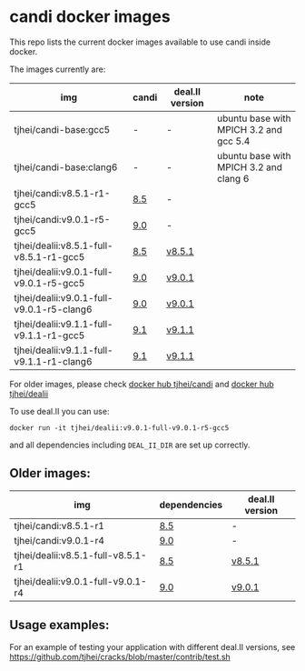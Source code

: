 candi docker images
=====

This repo lists the current docker images available to use candi inside docker.

The images currently are:

| img | candi | deal.II version | note |
| --- | --- | --- | --- |
| tjhei/candi-base:gcc5 | - | - | ubuntu base with MPICH 3.2 and gcc 5.4 |
| tjhei/candi-base:clang6 | - | - | ubuntu base with MPICH 3.2 and clang 6 |
| tjhei/candi:v8.5.1-r1-gcc5 | [8.5](https://github.com/dealii/candi/tree/dealii-8.5) | - |
| tjhei/candi:v9.0.1-r5-gcc5 | [9.0](https://github.com/dealii/candi/tree/dealii-9.0) | - |
| tjhei/dealii:v8.5.1-full-v8.5.1-r1-gcc5 | [8.5](https://github.com/dealii/candi/tree/dealii-8.5) | [v8.5.1](https://github.com/dealii/dealii/releases/tag/v8.5.1) | |
| tjhei/dealii:v9.0.1-full-v9.0.1-r5-gcc5 | [9.0](https://github.com/dealii/candi/tree/dealii-9.0) | [v9.0.1](https://github.com/dealii/dealii/releases/tag/v9.0.1) | |
| tjhei/dealii:v9.0.1-full-v9.0.1-r5-clang6 | [9.0](https://github.com/dealii/candi/tree/dealii-9.0) | [v9.0.1](https://github.com/dealii/dealii/releases/tag/v9.0.1) | |
| tjhei/dealii:v9.1.1-full-v9.1.1-r1-gcc5 | [9.1](https://github.com/dealii/candi/tree/dealii-9.1) | [v9.1.1](https://github.com/dealii/dealii/releases/tag/v9.1.1) | |
| tjhei/dealii:v9.1.1-full-v9.1.1-r1-clang6 | [9.1](https://github.com/dealii/candi/tree/dealii-9.1) | [v9.1.1](https://github.com/dealii/dealii/releases/tag/v9.1.1) | |

For older images, please check
[docker hub tjhei/candi](https://hub.docker.com/r/tjhei/candi/tags/)
and
[docker hub tjhei/dealii](https://hub.docker.com/r/tjhei/dealii/tags/)

To use deal.II you can use:
```
docker run -it tjhei/dealii:v9.0.1-full-v9.0.1-r5-gcc5
```
and all dependencies including ``DEAL_II_DIR`` are set up correctly.


Older images:
-------------

| img | dependencies | deal.II version |
| --- | --- | --- |
| tjhei/candi:v8.5.1-r1 | [8.5](https://github.com/dealii/candi/tree/dealii-8.5) | - |
| tjhei/candi:v9.0.1-r4 | [9.0](https://github.com/dealii/candi/tree/dealii-9.0) | - |
| tjhei/dealii:v8.5.1-full-v8.5.1-r1 | [8.5](https://github.com/dealii/candi/tree/dealii-8.5) | [v8.5.1](https://github.com/dealii/dealii/releases/tag/v8.5.1) |
| tjhei/dealii:v9.0.1-full-v9.0.1-r4 | [9.0](https://github.com/dealii/candi/tree/dealii-9.0) | [v9.0.1](https://github.com/dealii/dealii/releases/tag/v9.0.1) |

Usage examples:
---------------

For an example of testing your application with different deal.II versions,
see https://github.com/tjhei/cracks/blob/master/contrib/test.sh


